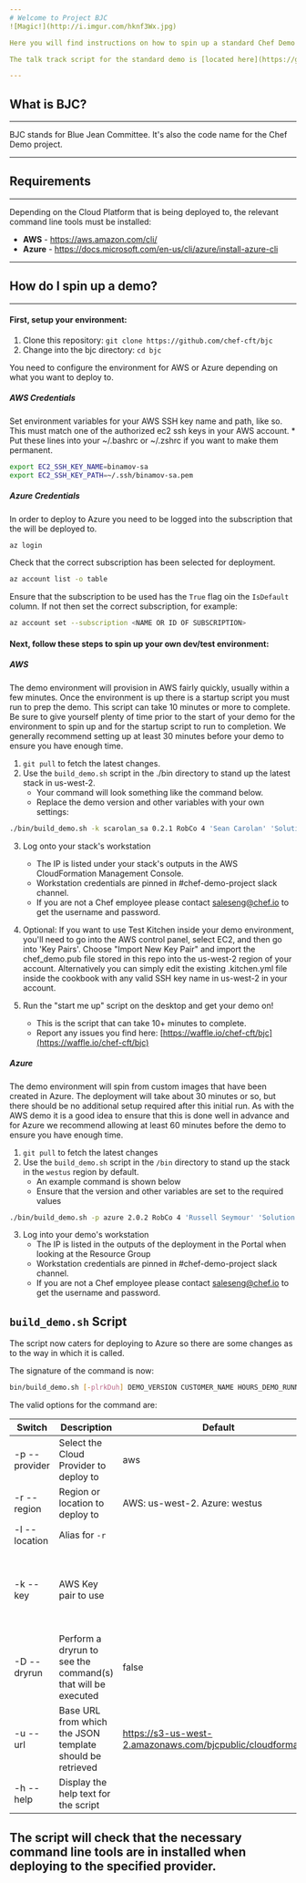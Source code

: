 ```yaml
---
# Welcome to Project BJC
![Magic!](http://i.imgur.com/hknf3Wx.jpg)

Here you will find instructions on how to spin up a standard Chef Demo environment in AWS or Azure, as well as instructions on how you can contribute to demo development.  This document assumes you have basic familiarity with AWS (Cloudformation and SSH keys) or Azure (ARM Templates and Resource Groups).  This project is maintained by the Solutions Architects team at Chef.  Issues, pull requests and general feedback are all welcome.  You may email us at saleseng [at] chef.io if you want to get in touch.

The talk track script for the standard demo is [located here](https://github.com/chef-cft/bjc/blob/master/SSL_Demo_Script.md)

---
```

## What is BJC?
---
BJC stands for Blue Jean Committee. It's also the code name for the Chef Demo project.

---
## Requirements
---
Depending on the Cloud Platform that is being deployed to, the relevant command line tools must be installed:

 - **AWS** - https://aws.amazon.com/cli/
 - **Azure** - https://docs.microsoft.com/en-us/cli/azure/install-azure-cli

---
## How do I spin up a demo?
---
#### First, setup your environment:
1. Clone this repository: `git clone https://github.com/chef-cft/bjc`
2. Change into the bjc directory: `cd bjc`

You need to configure the environment for AWS or Azure depending on what you want to deploy to.

##### AWS Credentials

Set environment variables for your AWS SSH key name and path, like so.  This must match one of the authorized ec2 ssh keys in your AWS account.
    * Put these lines into your ~/.bashrc or ~/.zshrc if you want to make them permanent.

   ```bash
   export EC2_SSH_KEY_NAME=binamov-sa
   export EC2_SSH_KEY_PATH=~/.ssh/binamov-sa.pem
   ```

##### Azure Credentials

In order to deploy to Azure you need to be logged into the subscription that the will be deployed to.

```bash
az login
```

Check that the correct subscription has been selected for deployment.

```bash
az account list -o table
```

Ensure that the subscription to be used has the `True` flag oin the `IsDefault` column.  If not then set the correct subscription, for example:

```bash
az account set --subscription <NAME OR ID OF SUBSCRIPTION>
```

#### Next, follow these steps to spin up your own dev/test environment:

##### AWS
The demo environment will provision in AWS fairly quickly, usually within a few minutes.  Once the environment is up there is a startup script you must run to prep the demo.  This script can take 10 minutes or more to complete.  Be sure to give yourself plenty of time prior to the start of your demo for the environment to spin up and for the startup script to run to completion.  We generally recommend setting up at least 30 minutes before your demo to ensure you have enough time.

1.  `git pull` to fetch the latest changes.
2.  Use the `build_demo.sh` script in the ./bin directory to stand up the latest stack in us-west-2.
    * Your command will look something like the command below.
    * Replace the demo version and other variables with your own settings:

  ```bash
  ./bin/build_demo.sh -k scarolan_sa 0.2.1 RobCo 4 'Sean Carolan' 'Solutions Architects'
  ```

3.  Log onto your stack's workstation
    * The IP is listed under your stack's outputs in the AWS CloudFormation Management Console.
    * Workstation credentials are pinned in #chef-demo-project slack channel.  
    * If you are not a Chef employee please contact saleseng@chef.io to get the username and password.

4.  Optional:  If you want to use Test Kitchen inside your demo environment, you'll need to go into the AWS control panel, select EC2, and then go into 'Key Pairs'.  Choose "Import New Key Pair" and import the chef_demo.pub file stored in this repo into the us-west-2 region of your account.  Alternatively you can simply edit the existing .kitchen.yml file inside the cookbook with any valid SSH key name in us-west-2 in your account.

5.  Run the "start me up" script on the desktop and get your demo on!
    * This is the script that can take 10+ minutes to complete.
    * Report any issues you find here:  [https://waffle.io/chef-cft/bjc](https://waffle.io/chef-cft/bjc)

##### Azure
The demo environment will spin from custom images that have been created in Azure.  The deployment will take about 30 minutes or so, but there should be no additional setup required after this initial run.  As with the AWS demo it is a good idea to ensure that this is done well in advance and for Azure we recommend allowing at least 60 minutes before the demo to ensure you have enough time.

1. `git pull` to fetch the latest changes
2. Use the `build_demo.sh` script in the `/bin` directory to stand up the stack in the `westus` region by default.
    * An example command is shown below
    * Ensure that the version and other variables are set to the required values

```bash
./bin/build_demo.sh -p azure 2.0.2 RobCo 4 'Russell Seymour' 'Solution Architects'
```

3.  Log into your demo's workstation
    * The IP is listed in the outputs of the deployment in the Portal when looking at the Resource Group
    * Workstation credentials are pinned in #chef-demo-project slack channel.  
    * If you are not a Chef employee please contact saleseng@chef.io to get the username and password.

## `build_demo.sh` Script

The script now caters for deploying to Azure so there are some changes as to the way in which it is called.

The signature of the command is now:

```bash
bin/build_demo.sh [-plrkDuh] DEMO_VERSION CUSTOMER_NAME HOURS_DEMO_RUNNING CONTACT DEPARTMENT
```

The valid options for the command are:

| Switch | Description | Default | Comments |
|--------|-------------|---------|----------|
| -p --provider | Select the Cloud Provider to deploy to | aws | |
| -r --region | Region or location to deploy to | AWS: us-west-2.  Azure: westus | |
| -l --location | Alias for `-r` | | |
| -k --key | AWS Key pair to use | | This is a required option for AWS.  (This used to be an argument) |
| -D --dryrun | Perform a dryrun to see the command(s) that will be executed | false | |
| -u --url | Base URL from which the JSON template should be retrieved | https://s3-us-west-2.amazonaws.com/bjcpublic/cloudformation | |
| -h --help | Display the help text for the script | | |

The script will check that the necessary command line tools are in installed when deploying to the specified provider.
---